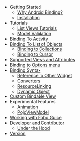   * Getting Started
    * [Why Android Binding?](Motivation.md)
    * [Installation](Installation.md)
  * Tutorials
    * [List Views Tutorials](http://andytsui.wordpress.com/2011/10/05/tutorial-list-views-in-android-binding-14/)
    * [Model Validation](ModelValidation.md)
  * [Binding To Activity](BindingActivityV30.md)
  * [Binding To List of Objects](BindingListOfObjects.md)
    * [Binding to Collections](BindingToCollection.md)
    * [Binding to Cursor](BindingToCursors.md)
  * [Supported Views and Attributes](BindableAttributes.md)
  * [Binding to Options menu](OptionsMenu.md)
  * [Binding Syntax](BindingSyntax.md)
    * [Reference to Other Widget](Referencing.md)
    * [Converters](Converters.md)
    * [ResourceLinking](ResourceLinking.md)
    * [Dynamic Object](DynamicObject.md)
  * [Custom Bindable View](CustomView.md)
  * Experimental Features
    * [Animation](Animation.md)
    * [PojoViewModel](PojoViewModel.md)
  * [Working with Robo Guice](RoboGuice.md)
  * [Developer and Contributor](Development.md)
    * [Under the Hood](UnderTheHood.md)
  * [Version](Version.md)